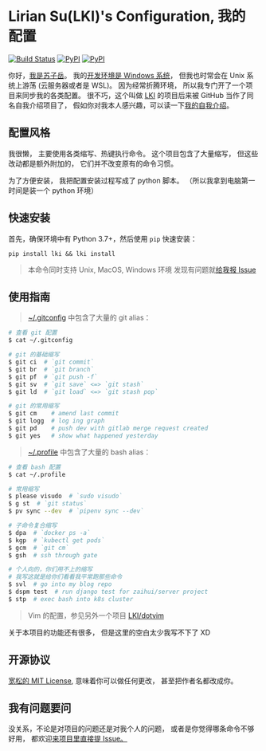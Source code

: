 # Lirian Su(LKI)'s Configuration, 我的配置

[![Build Status][badge-build]][github] [![PyPI][badge-pypi]][pypi] [![PyPI][badge-version]][pypi]

你好，[我是苏子岳][me]。
我的[开发环境是 Windows 系统][win-env]，
但我也时常会在 Unix 系统上游荡 (云服务器或者是 WSL)。
因为经常折腾环境，
所以我专门开了一个项目来同步我的各类配置。
很不巧，这个叫做 [LKI][github] 的项目后来被 GitHub 当作了同名自我介绍项目了，
假如你对我本人感兴趣，可以读一下[我的自我介绍][me]。


## 配置风格

我很懒，
主要使用各类缩写、热键执行命令。
这个项目包含了大量缩写，
但这些改动都是额外附加的，
它们并不改变原有的命令习惯。

为了方便安装，
我把配置安装过程写成了 python 脚本。
（所以我拿到电脑第一时间是装一个 python 环境）


## 快速安装

首先，确保环境中有 Python 3.7+，然后使用 `pip` 快速安装：

```
pip install lki && lki install
```

> 本命令同时支持 Unix, MacOS, Windows 环境
> 发现有问题就[给我报 Issue][issue]


## 使用指南

> [~/.gitconfig](/.gitconfig) 中包含了大量的 git alias：

``` bash
# 查看 git 配置
$ cat ~/.gitconfig

# git 的基础缩写
$ git ci  # `git commit`
$ git br  # `git branch`
$ git pf  # `git push -f`
$ git sv  # `git save` <=> `git stash`
$ git ld  # `git load` <=> `git stash pop`

# git 的常用缩写
$ git cm    # amend last commit
$ git logg  # log ing graph
$ git pd    # push dev with gitlab merge request created
$ git yes   # show what happened yesterday
```

> [~/.profile](/.profile) 中包含了大量的 bash alias：
``` bash
# 查看 bash 配置
$ cat ~/.profile

# 常用缩写
$ please visudo  # `sudo visudo`
$ g st  # `git status`
$ pv sync --dev  # `pipenv sync --dev`

# 子命令复合缩写
$ dpa  # `docker ps -a`
$ kgp  # `kubectl get pods`
$ gcm  # `git cm`
$ gsh  # ssh through gate

# 个人向的，你们用不上的缩写
# 我写这就是给你们看看我平常跑那些命令
$ svl  # go into my blog repo
$ dspm test  # run django test for zaihui/server project
$ stp  # exec bash into k8s cluster
```

> Vim 的配置，参见另外一个项目 [LKI/dotvim][dotvim]

关于本项目的功能还有很多，
但是这里的空白太少我写不下了 XD


## 开源协议

[宽松的 MIT License][license],
意味着你可以做任何更改，
甚至把作者名都改成你。


## 我有问题要问

没关系，不论是对项目的问题还是对我个人的问题，
或者是你觉得哪条命令不够好用，
都欢迎[来项目里直接提 Issue。][issue]


[badge-build]: https://github.com/LKI/LKI/workflows/Build/badge.svg
[badge-pypi]: https://img.shields.io/pypi/v/lki.svg
[badge-version]: https://img.shields.io/pypi/pyversions/LKI.svg
[dotvim]: https://github.com/LKI/dotvim
[github]: https://github.com/LKI/LKI
[issue]: https://github.com/LKI/LKI/issues/new
[license]: https://github.com/LKI/LKI/blob/master/LICENSE
[me]: https://www.liriansu.com/about
[pypi]: https://pypi.python.org/pypi/lki
[win-env]: https://www.liriansu.com/windows-dev-env
